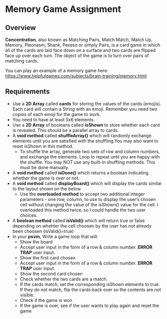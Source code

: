 # Memory Game Assignment

## Overview
**Concentration**, also known as Matching Pairs, Match Match, Match Up, Memory, Pleonasm, Shank, Pexeso or simply Pairs, is a card game in which all of the cards are laid face down on a surface and two cards are flipped face up over each turn. The object of the game is to turn over pairs of matching cards.

You can play an example of a memory game here: https://www.helpfulgames.com/subjects/brain-training/memory.html

## Requirements
* Use a **2D Array** called **cards** for storing the values of the cards (emojis). Each card will contain a String with an emoji. Remember you need two copies of each emoji for the game to work.
* You need to have at least 5x6 elements.
* Use a **2D Array** of booleans called **isShown** to store whether each card is revealed. This should be a parallel array to cards.
* A **void method** called **shuffleArray()** which will randomly exchange elements until you are satisfied with the shuffling.You may also want to reset isShown in this method.
  * To shuffle the array, generate two sets of row and column numbers, and exchange the elements. Loop to repeat until you are happy with the shuffle. You may NOT use any built-in shuffling methods. This must be done manually.
* A **void method** called **isDone()** which returns a boolean indicating whether the game is over or not.	
* A **void method** called **displayBoard()** which will display the cards similar to the layout shown on the below.
  * Use the **overloaded method** to accept two additional integer parameters - one row, column, to use to display the user’s chosen cell without changing the value of the isShown() value for the cell. I overloaded this method twice, so I could handle the two user choices.
* A **boolean method** called **isValid()** which will return true or false depending on whehter the cell choosen by the user has not already been choosen (isValid()=true)
* In your **psvm**, Write a game loop that will:  
  * Show the board
  * Accept user input in the form of a row & column number.  **ERROR TRAP** user input.
  * Show the first card chosen
  * Accept user input in the form of a row & column number.  **ERROR TRAP** user input.
  * Show the second card chosen
  * Check whether the two cards are a match. 
  * If the cards match, set the corresponding isShown elements to true.  If they do not match, flip the cards back over so the contents are not visible.
  * Check if the game is won
  * If the game is over, see if the user wants to play again and reset the game


